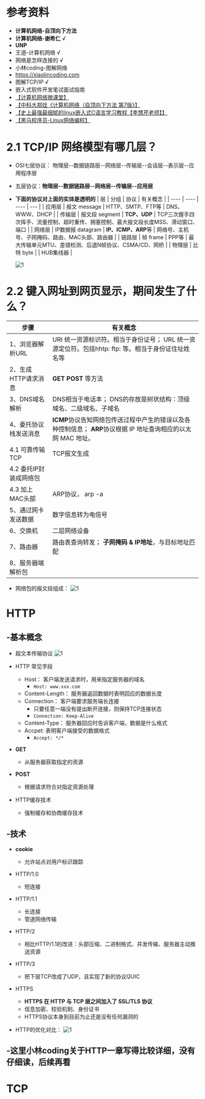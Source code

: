 <!--
 * @Author: yao fanghao
 * @Date: 2023-06-06 16:31:04
 * @LastEditTime: 2023-06-06 22:09:20
 * @LastEditors: yao fanghao
-->
# 参考资料

* **计算机网络-自顶向下方法**
* **计算机网络-谢希仁** √
* **UNP**
* 王道-计算机网络 √
* 网络是怎样连接的 √
* 小林coding-图解网络
* https://xiaolincoding.com
* 图解TCP/IP √
* 嵌入式软件开发笔试面试指南
* [【计算机网络微课堂】](https://www.bilibili.com/video/BV1c4411d7jb/)
* [【中科大郑烇《计算机网络（自顶向下方法 第7版》】](https://www.bilibili.com/video/BV1JV411t7ow/)
* [【史上最强最细腻的linux嵌入式C语言学习教程【李慧芹老师】】](https://www.bilibili.com/video/BV18p4y167Md/)
* [【黑马程序员-Linux网络编程】](https://www.bilibili.com/video/BV1iJ411S7UA/)

# 2.1 TCP/IP 网络模型有哪几层？

* OSI七层协议： 物理层--数据链路层--网络层--传输层--会话层--表示层--应用程序层
* 五层协议：**物理层--数据链路层--网络层--传输层--应用层**
* **下面的协议对上面的实体是透明的**
  |  层   | 分组  | 协议  | 有关概念 |
  |  ----  | ----  | ---- | --- |
  | 应用层  | 报文 message | HTTP、SMTP、FTP等  | DNS、WWW、DHCP |
  | 传输层  | 报文段 segment | **TCP、UDP**  | TCP三次握手四次挥手、流量控制、超时重传、拥塞控制、最大报文段长度MSS、滑动窗口、端口 |
  | 网络层  | IP数据报 datagram | **IP、ICMP、ARP**等  | 网络号、主机号、子网掩码、路由、MAC头部、路由器 |
  | 链路层  | 帧 frame | PPP等  | 最大传输单元MTU、差错检测、后退N帧协议、CSMA/CD、网桥 |
  | 物理层  | 比特 byte |   | HUB集线器 |

  ![1](_img/ComputerNetworking/4layers.png " ")

# 2.2 键入网址到网页显示，期间发生了什么？

|  步骤   | 有关概念  |
|  ----  | ----  |
|  1、浏览器解析URL  | URI 统一资源标识符。相当于身份证号； URL 统一资源定位符。包括hhtp: ftp: 等。相当于身份证住址姓名等  |
| 2、生成HTTP请求消息 | **GET** **POST** 等方法 |
| 3、DNS域名解析 | DNS相当于电话本； DNS的存放是树状结构：顶级域名、二级域名、子域名 |
| 4、委托协议栈发送消息 | **ICMP**协议告知网络包传送过程中产生的错误以及各种控制信息； **ARP**协议根据 IP 地址查询相应的以太网 MAC 地址。 |
| 4.1 可靠传输TCP | TCP报文生成 |
| 4.2 委托IP封装成网络包 |  |
| 4.3 加上MAC头部 | ARP协议， arp -a |
| 5、通过网卡发送数据 | 数字信息转为电信号 |
| 6、交换机 | 二层网络设备 |
| 7、路由器 | 路由表查询转发； **子网掩码 & IP地址**，与目标地址匹配 |
| 8、服务器端解析包 | |

* 网络包的报文段组成：
  ![1](_img/ComputerNetworking/IP_TCP_HTTP.png "TCP报文格式")

# HTTP

## -基本概念

* 超文本传输协议
  ![1](_img/ComputerNetworking/HTTPcode.png " ")

* HTTP 常见字段
  * Host： 客户端发送请求时，用来指定服务器的域名
    * ```Host: www.xxx.com```
  * Content-Length： 服务器返回数据时表明回应的数据长度
  * Connection： 客户端要求服务端长连接
    * 只要任意一端没有提出断开连接，则保持TCP连接状态
    * ```Connection: Keep-Alive```
  * Content-Type： 服务器回应时告诉客户端，数据是什么格式
  * Accpet: 表明客户端接受的数据格式
    * ```Accept: */*```

* **GET**
  * 从服务器获取指定的资源
* **POST**
  * 根据请求符合对指定资源处理

* HTTP缓存技术
  * 强制缓存和协商缓存技术

## -技术

* **cookie**
  * 允许站点对用户标识跟踪

* HTTP/1.0
  * 短连接
* HTTP/1.1
  * 长连接
  * 管道网络传输
* HTTP/2
  * 相比HTTP/1.1的改进：头部压缩、二进制格式、并发传输、服务器主动推送资源
* HTTP/3
  * 把下层TCP改成了UDP，且实现了新的协议QUIC
* HTTPS
  * **HTTPS 在 HTTP 与 TCP 层之间加入了 SSL/TLS 协议**
  * 信息加密、校验机制、身份证书
  * HTTPS协议本身到目前为止还是没有任何漏洞的
* HTTP的优化对比：
  ![1](_img/ComputerNetworking/HTTP.png " ")

## -这里小林coding关于HTTP一章写得比较详细，没有仔细读，后续再看

# TCP